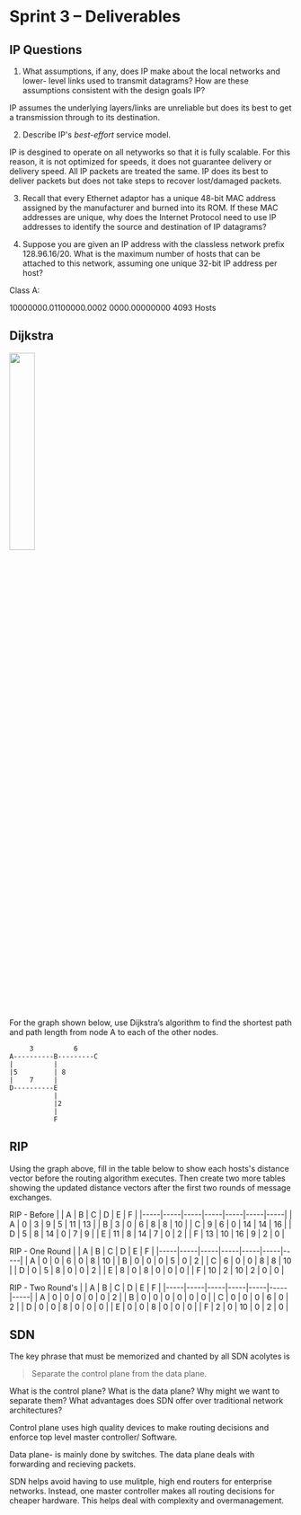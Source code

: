 # Sprint 3 &ndash; Deliverables

## IP Questions

1. What assumptions, if any, does IP make about the local networks and lower- level links used to transmit datagrams? How are these assumptions consistent with the design goals IP?

IP assumes the underlying layers/links are unreliable but does its best to get a transmission through to its destination.

2. Describe IP's *best-effort* service model.

IP is desgined to operate on all netyworks so that it is fully scalable. For this reason, it is not optimized for speeds, it does not guarantee delivery or delivery speed. All IP packets are treated the same. IP does its best to deliver packets but does not take steps to recover lost/damaged packets. 

3. Recall that every Ethernet adaptor has a unique 48-bit MAC address assigned by the manufacturer and burned into its ROM. If these MAC addresses are unique, why does the Internet Protocol need to use IP addresses to identify the source and destination of IP datagrams?

4. Suppose you are given an IP address with the classless network prefix 128.96.16/20. What is the maximum number of hosts that can be attached to this network, assuming one unique 32-bit IP address per host?

Class A:

10000000.01100000.0002 0000.00000000
4093 Hosts


## Dijkstra

<img src="https://i.imgflip.com/2bj98l.jpg" width="30%" />

For the graph shown below, use Dijkstra’s algorithm to find the shortest path and path length from node A to each of the other nodes.

```
     3          6 
A----------B---------C 
|          |
|5         | 8 
|    7     |
D----------E
           | 
           |2 
           |
           F
```

## RIP

Using the graph above, fill in the table below to show each hosts's distance vector before the routing algorithm executes. Then create two more tables showing
the updated distance vectors after the first two rounds of message exchanges.

RIP - Before
|     |  A  |  B  |  C  |  D  |  E  |  F  |
|-----|-----|-----|-----|-----|-----|-----|
|  A  |  0  |  3  |  9  |  5  | 11  | 13  |
|  B  |  3  |  0  |  6  |  8  |  8  | 10  |
|  C  |  9  |  6  |  0  |  14 | 14  | 16  |
|  D  |  5  |  8  | 14  |  0  |  7  |  9  |
|  E  | 11  |  8  | 14  |  7  |  0  |  2  |
|  F  | 13  |  10 | 16  |  9  |  2  |  0  |

RIP - One Round
|     |  A  |  B  |  C  |  D  |  E  |  F  |
|-----|-----|-----|-----|-----|-----|-----|
|  A  |  0  |  0  |  6  |  0  | 8   | 10  |
|  B  |  0  |  0  |  0  |  5  |  0  | 2   |
|  C  |  6  |  0  |  0  |  8  |  8  | 10  |
|  D  |  0  |  5  |  8  |  0  |  0  |  2  |
|  E  |  8  |  0  |  8  |  0  |  0  |  0  |
|  F  | 10  |  2  | 10  |  2  |  0  |  0  |

RIP - Two Round's
|     |  A  |  B  |  C  |  D  |  E  |  F  |
|-----|-----|-----|-----|-----|-----|-----|
|  A  |  0  |  0  |  0  |  0  |  0  | 2   |
|  B  |  0  |  0  |  0  |  0  |  0  | 0   |
|  C  |  0  |  0  |  0  |  6  |  0  | 2   |
|  D  |  0  |  0  |  8  |  0  |  0  |  0  |
|  E  |  0  |  0  |  8  |  0  |  0  |  0  |
|  F  |  2  |  0  | 10  |  0  |  2  |  0  |

## SDN

The key phrase that must be memorized and chanted by all SDN acolytes is

> Separate the control plane from the data plane.

What is the control plane? What is the data plane? Why might we want to separate them? What advantages does SDN offer over traditional network architectures?

Control plane uses high quality devices to make routing decisions and enforce top level master controller/ Software. 

Data plane- is mainly done by switches. The data plane deals with forwarding and recieving packets. 

SDN helps avoid having to use mulitple, high end routers for enterprise networks. Instead, one master controller makes all routing decisions for cheaper hardware. This helps deal with complexity and overmanagement. 

